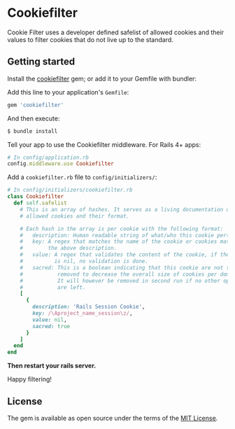 # Cookiefilter
Cookie Filter uses a developer defined safelist of allowed cookies and their
values to filter cookies that do not live up to the standard.

## Getting started
Install the [cookiefilter](http://rubygems.org/StefanWallin/cookiefilter) gem;
or add it to your Gemfile with bundler:

Add this line to your application's `Gemfile`:
```ruby
gem 'cookiefilter'
```

And then execute:
```bash
$ bundle install
```

Tell your app to use the Cookiefilter middleware.
For Rails 4+ apps:

```ruby
# In config/application.rb
config.middleware.use Cookiefilter
```

Add a `cookiefilter.rb` file to `config/initializers/`:
```ruby
# In config/initializers/cookiefilter.rb
class Cookiefilter
  def self.safelist
    # This is an array of hashes. It serves as a living documentation of our
    # allowed cookies and their format.

    # Each hash in the array is per cookie with the following format:
    #   description: Human readable string of what/who this cookie pertains.
    #   key: A regex that matches the name of the cookie or cookies matching
    #        the above description.
    #   value: A regex that validates the content of the cookie, if the regex
    #          is nil, no validation is done.
    #   sacred: This is a boolean indicating that this cookie are not to be
    #           removed to decrease the overall size of cookies per domain.
    #           It will however be removed in second run if no other options
    #           are left.
    [
      {
        description: 'Rails Session Cookie',
        key: /\Aproject_name_session\z/,
        value: nil,
        sacred: true
      }
    ]
  end
end
```

**Then restart your rails server.**

Happy filtering!

## License
The gem is available as open source under the terms of the
[MIT License](http://opensource.org/licenses/MIT).
